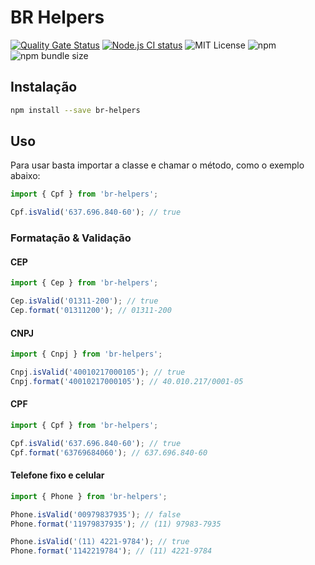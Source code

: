 # BR Helpers
[![Quality Gate Status](https://sonarcloud.io/api/project_badges/measure?project=alisterlf_br-helpers&metric=alert_status)](https://sonarcloud.io/dashboard?id=alisterlf_br-helpers)
[![Node.js CI status](https://github.com/alisterlf/br-helpers/workflows/Node.js%20CI/badge.svg)](https://github.com/alisterlf/br-helpers/actions)
![MIT License](https://img.shields.io/static/v1.svg?label=📜%20License&message=MIT&color=informational)
![npm](https://img.shields.io/npm/v/br-helpers?color=brightgreen)
![npm bundle size](https://img.shields.io/bundlephobia/min/br-helpers)

## Instalação

```bash
npm install --save br-helpers
```

## Uso

Para usar basta importar a classe e chamar o método, como o exemplo abaixo:

```javascript
import { Cpf } from 'br-helpers';

Cpf.isValid('637.696.840-60'); // true
```

### Formatação & Validação

#### CEP

```javascript
import { Cep } from 'br-helpers';

Cep.isValid('01311-200'); // true
Cep.format('01311200'); // 01311-200
```

#### CNPJ

```javascript
import { Cnpj } from 'br-helpers';

Cnpj.isValid('40010217000105'); // true
Cnpj.format('40010217000105'); // 40.010.217/0001-05
```

#### CPF

```javascript
import { Cpf } from 'br-helpers';

Cpf.isValid('637.696.840-60'); // true
Cpf.format('63769684060'); // 637.696.840-60
```

#### Telefone fixo e celular

```javascript
import { Phone } from 'br-helpers';

Phone.isValid('00979837935'); // false
Phone.format('11979837935'); // (11) 97983-7935

Phone.isValid('(11) 4221-9784'); // true
Phone.format('1142219784'); // (11) 4221-9784
```
